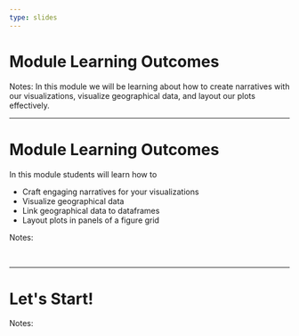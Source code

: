 ```yaml
---
type: slides
---
```


# Module Learning Outcomes

Notes: In this module we will be learning about how to create narratives with our visualizations, visualize geographical data, and layout our plots effectively.

---

# Module Learning Outcomes

In this module students will learn how to

- Craft engaging narratives for your visualizations
- Visualize geographical data
- Link geographical data to dataframes
- Layout plots in panels of a figure grid

Notes:

<br>

---

# Let's Start!

Notes:

<br>
